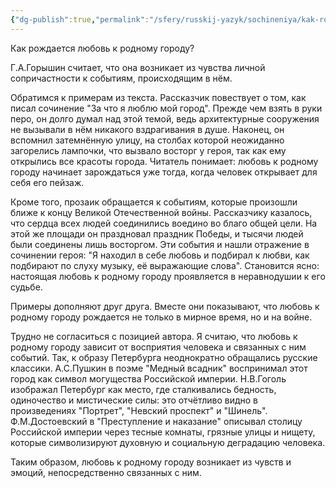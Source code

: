 ```yaml
---
{"dg-publish":true,"permalink":"/sfery/russkij-yazyk/sochineniya/kak-rozhdaetsya-lyubov-k-rodnomu-gorodu/","tags":["Русский"]}
---
```


Как рождается любовь к родному городу? 

Г.А.Горышин считает, что она возникает из чувства личной сопричастности к событиям, происходящим в нём. 

Обратимся к примерам из текста. Рассказчик повествует о том, как писал сочинение "За что я люблю мой город". Прежде чем взять в руки перо, он долго думал над этой темой, ведь архитектурные сооружения не вызывали в нём никакого вздрагивания в душе. Наконец, он вспомнил затемнённую улицу, на столбах которой неожиданно загорелись лампочки, что вызвало восторг у героя, так как ему открылись все красоты города. Читатель понимает: любовь к родному городу начинает зарождаться уже тогда, когда человек открывает для себя его пейзаж. 

Кроме того, прозаик обращается к событиям, которые произошли ближе к концу Великой Отечественной войны. Рассказчику казалось, что сердца всех людей соединились воедино во благо общей цели. На этой же площади он праздновал праздник Победы, и тысячи людей были соединены лишь восторгом. Эти события и нашли отражение в сочинении героя: "Я находил в себе любовь и подбирал к любви, как подбирают по слуху музыку, её выражающие слова". Становится ясно: настоящая любовь к родному городу проявляется в неравнодушии к его судьбе. 

Примеры дополняют друг друга. Вместе они показывают, что любовь к родному городу рождается не только в мирное время, но и на войне. 

Трудно не согласиться с позицией автора. Я считаю, что любовь к родному городу зависит от восприятия человека и связанных с ним событий. Так, к образу Петербурга неоднократно обращались русские классики. А.С.Пушкин в поэме "Медный всадник" воспринимал этот город как символ могущества Российской империи. Н.В.Гоголь изображал Петербург как место, где сталкивались бедность, одиночество и мистические силы: это отчётливо видно в произведениях "Портрет", "Невский проспект" и "Шинель". Ф.М.Достоевский в "Преступление и наказание" описывал столицу Российской империи через тесные комнаты, грязные улицы и нищету, которые символизируют духовную и социальную деградацию человека. 

Таким образом, любовь к родному городу возникает из чувств и эмоций, непосредственно связанных с ним. 